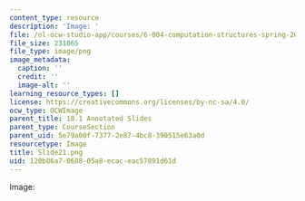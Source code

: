```yaml
---
content_type: resource
description: 'Image: '
file: /ol-ocw-studio-app/courses/6-004-computation-structures-spring-2017/120b86a7068805a8ecaceac57891d61d_Slide21.png
file_size: 231065
file_type: image/png
image_metadata:
  caption: ''
  credit: ''
  image-alt: ''
learning_resource_types: []
license: https://creativecommons.org/licenses/by-nc-sa/4.0/
ocw_type: OCWImage
parent_title: 18.1 Annotated Slides
parent_type: CourseSection
parent_uid: 5e79a00f-7377-2e87-4bc8-390515e63a0d
resourcetype: Image
title: Slide21.png
uid: 120b86a7-0688-05a8-ecac-eac57891d61d
---
```

Image: 